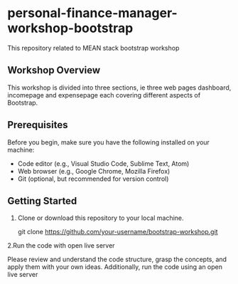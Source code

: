 # personal-finance-manager-workshop-bootstrap
This repository related to MEAN stack  bootstrap workshop  

## Workshop Overview

This workshop is divided into three sections, ie three web pages dashboard, incomepage and expensepage each covering different aspects of Bootstrap. 

## Prerequisites

Before you begin, make sure you have the following installed on your machine:

- Code editor (e.g., Visual Studio Code, Sublime Text, Atom)
- Web browser (e.g., Google Chrome, Mozilla Firefox)
- Git (optional, but recommended for version control)

## Getting Started

1. Clone or download this repository to your local machine.
  
   git clone https://github.com/your-username/bootstrap-workshop.git

 
 2.Run the code with open live server  
 
   Please review and understand the code structure, grasp the concepts, and apply them with your own ideas. Additionally, run the code using an open live server
